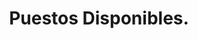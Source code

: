 ---
layout: offers
slug: offers
title: Puestos Disponibles.
description: Lorem ipsum dolor sit amet consectetur adipisicing elit. Amet dolores consectetur voluptate eos cupiditate ea alias, distinctio corporis quis aspernatur consequuntur velit aliquam quae facere, dolorem ab aperiam animi doloribus.
img:
    source: /media/site-symbols/happy-faces.png
    alt: happyt-faces-png
---